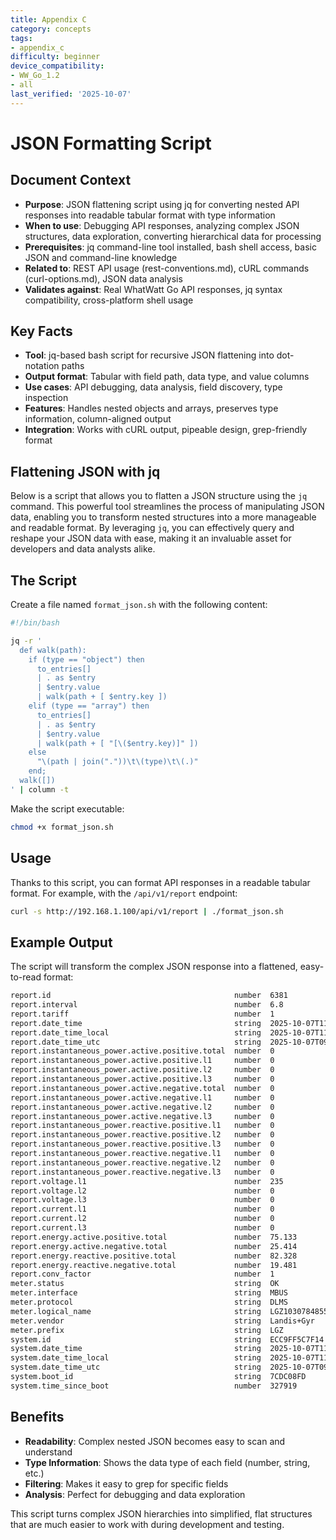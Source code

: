 ```yaml
---
title: Appendix C
category: concepts
tags:
- appendix_c
difficulty: beginner
device_compatibility:
- WW_Go_1.2
- all
last_verified: '2025-10-07'
---
```



# JSON Formatting Script

## Document Context

- **Purpose**: JSON flattening script using jq for converting nested API responses into readable tabular format with type information
- **When to use**: Debugging API responses, analyzing complex JSON structures, data exploration, converting hierarchical data for processing
- **Prerequisites**: jq command-line tool installed, bash shell access, basic JSON and command-line knowledge
- **Related to**: REST API usage (rest-conventions.md), cURL commands (curl-options.md), JSON data analysis
- **Validates against**: Real WhatWatt Go API responses, jq syntax compatibility, cross-platform shell usage

## Key Facts

- **Tool**: jq-based bash script for recursive JSON flattening into dot-notation paths
- **Output format**: Tabular with field path, data type, and value columns
- **Use cases**: API debugging, data analysis, field discovery, type inspection
- **Features**: Handles nested objects and arrays, preserves type information, column-aligned output
- **Integration**: Works with cURL output, pipeable design, grep-friendly format

## Flattening JSON with jq

Below is a script that allows you to flatten a JSON structure using the `jq` command. This powerful tool streamlines the process of manipulating JSON data, enabling you to transform nested structures into a more manageable and readable format. By leveraging `jq`, you can effectively query and reshape your JSON data with ease, making it an invaluable asset for developers and data analysts alike.

## The Script

Create a file named `format_json.sh` with the following content:

```bash title="format_json.sh"
#!/bin/bash

jq -r '
  def walk(path):
    if (type == "object") then
      to_entries[]
      | . as $entry
      | $entry.value
      | walk(path + [ $entry.key ])
    elif (type == "array") then
      to_entries[]
      | . as $entry
      | $entry.value
      | walk(path + [ "[\($entry.key)]" ])
    else
      "\(path | join("."))\t\(type)\t\(.)"
    end;
  walk([])
' | column -t
```

Make the script executable:

```bash
chmod +x format_json.sh
```

## Usage

Thanks to this script, you can format API responses in a readable tabular format. For example, with the `/api/v1/report` endpoint:

```bash
curl -s http://192.168.1.100/api/v1/report | ./format_json.sh
```

## Example Output

The script will transform the complex JSON response into a flattened, easy-to-read format:

```txt
report.id                                         number  6381
report.interval                                   number  6.8
report.tariff                                     number  1
report.date_time                                  string  2025-10-07T11:35:36Z
report.date_time_local                            string  2025-10-07T11:35:36+02:00
report.date_time_utc                              string  2025-10-07T09:35:36Z
report.instantaneous_power.active.positive.total  number  0
report.instantaneous_power.active.positive.l1     number  0
report.instantaneous_power.active.positive.l2     number  0
report.instantaneous_power.active.positive.l3     number  0
report.instantaneous_power.active.negative.total  number  0
report.instantaneous_power.active.negative.l1     number  0
report.instantaneous_power.active.negative.l2     number  0
report.instantaneous_power.active.negative.l3     number  0
report.instantaneous_power.reactive.positive.l1   number  0
report.instantaneous_power.reactive.positive.l2   number  0
report.instantaneous_power.reactive.positive.l3   number  0
report.instantaneous_power.reactive.negative.l1   number  0
report.instantaneous_power.reactive.negative.l2   number  0
report.instantaneous_power.reactive.negative.l3   number  0
report.voltage.l1                                 number  235
report.voltage.l2                                 number  0
report.voltage.l3                                 number  0
report.current.l1                                 number  0
report.current.l2                                 number  0
report.current.l3                                 number  0
report.energy.active.positive.total               number  75.133
report.energy.active.negative.total               number  25.414
report.energy.reactive.positive.total             number  82.328
report.energy.reactive.negative.total             number  19.481
report.conv_factor                                number  1
meter.status                                      string  OK
meter.interface                                   string  MBUS
meter.protocol                                    string  DLMS
meter.logical_name                                string  LGZ1030784855204
meter.vendor                                      string  Landis+Gyr
meter.prefix                                      string  LGZ
system.id                                         string  ECC9FF5C7F14
system.date_time                                  string  2025-10-07T11:35:49Z
system.date_time_local                            string  2025-10-07T11:35:49+02:00
system.date_time_utc                              string  2025-10-07T09:35:49Z
system.boot_id                                    string  7CDC08FD
system.time_since_boot                            number  327919
```

## Benefits

- **Readability**: Complex nested JSON becomes easy to scan and understand
- **Type Information**: Shows the data type of each field (number, string, etc.)
- **Filtering**: Makes it easy to grep for specific fields
- **Analysis**: Perfect for debugging and data exploration

This script turns complex JSON hierarchies into simplified, flat structures that are much easier to work with during development and testing.
